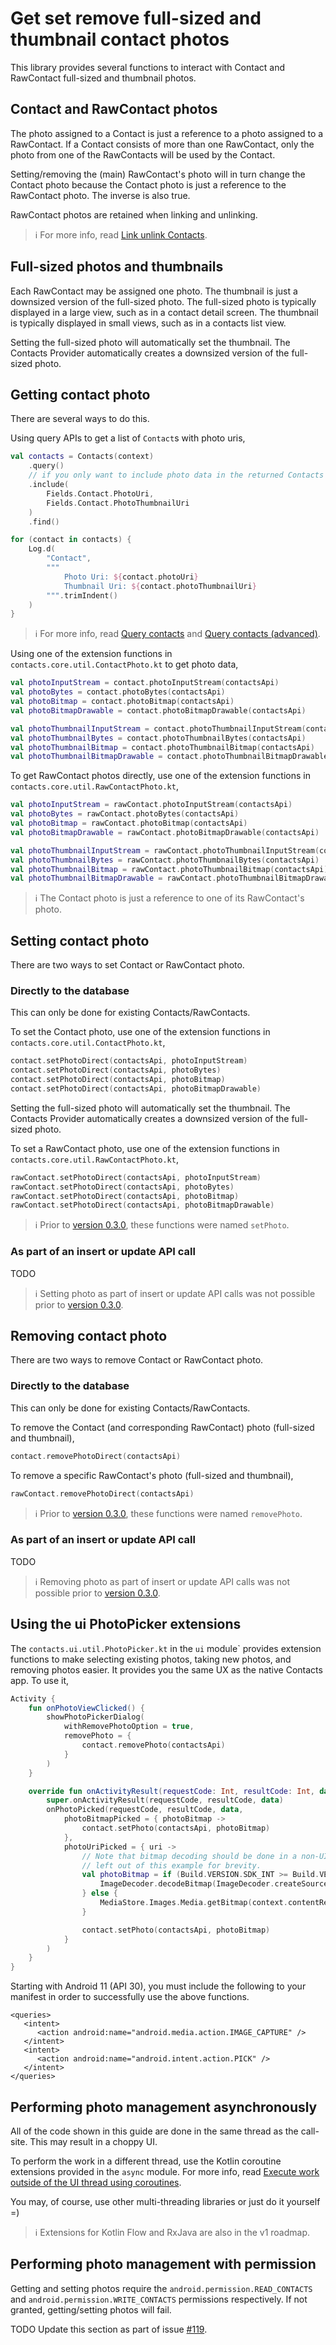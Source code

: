 # Get set remove full-sized and thumbnail contact photos

This library provides several functions to interact with Contact and RawContact full-sized and 
thumbnail photos.

## Contact and RawContact photos

The photo assigned to a Contact is just a reference to a photo assigned to a RawContact. If a 
Contact consists of more than one RawContact, only the photo from one of the RawContacts will be 
used by the Contact. 

Setting/removing the (main) RawContact's photo will in turn change the Contact photo because the 
Contact photo is just a reference to the RawContact photo. The inverse is also true.

RawContact photos are retained when linking and unlinking.

> ℹ️ For more info, read [Link unlink Contacts](./../other/link-unlink-contacts.md).

## Full-sized photos and thumbnails

Each RawContact may be assigned one photo. The thumbnail is just a downsized version of the 
full-sized photo. The full-sized photo is typically displayed in a large view, such as in a contact
detail screen. The thumbnail is typically displayed in small views, such as in a contacts list view.

Setting the full-sized photo will automatically set the thumbnail. The Contacts Provider 
automatically creates a downsized version of the full-sized photo.

## Getting contact photo

There are several ways to do this.

Using query APIs to get a list of `Contact`s with photo uris,

```kotlin
val contacts = Contacts(context)
    .query()
    // if you only want to include photo data in the returned Contacts
    .include(
        Fields.Contact.PhotoUri,
        Fields.Contact.PhotoThumbnailUri
    ) 
    .find()

for (contact in contacts) {
    Log.d(
        "Contact",
        """
            Photo Uri: ${contact.photoUri}
            Thumbnail Uri: ${contact.photoThumbnailUri}
        """.trimIndent()
    )
}
```

> ℹ️ For more info, read [Query contacts](./../basics/query-contacts.md)
> and [Query contacts (advanced)](./../basics/query-contacts-advanced.md).

Using one of the extension functions in `contacts.core.util.ContactPhoto.kt` to get photo data,

```kotlin
val photoInputStream = contact.photoInputStream(contactsApi)
val photoBytes = contact.photoBytes(contactsApi)
val photoBitmap = contact.photoBitmap(contactsApi)
val photoBitmapDrawable = contact.photoBitmapDrawable(contactsApi)

val photoThumbnailInputStream = contact.photoThumbnailInputStream(contactsApi)
val photoThumbnailBytes = contact.photoThumbnailBytes(contactsApi)
val photoThumbnailBitmap = contact.photoThumbnailBitmap(contactsApi)
val photoThumbnailBitmapDrawable = contact.photoThumbnailBitmapDrawable(contactsApi)
```

To get RawContact photos directly, use one of the extension functions in `contacts.core.util.RawContactPhoto.kt`,

```kotlin
val photoInputStream = rawContact.photoInputStream(contactsApi)
val photoBytes = rawContact.photoBytes(contactsApi)
val photoBitmap = rawContact.photoBitmap(contactsApi)
val photoBitmapDrawable = rawContact.photoBitmapDrawable(contactsApi)

val photoThumbnailInputStream = rawContact.photoThumbnailInputStream(contactsApi)
val photoThumbnailBytes = rawContact.photoThumbnailBytes(contactsApi)
val photoThumbnailBitmap = rawContact.photoThumbnailBitmap(contactsApi)
val photoThumbnailBitmapDrawable = rawContact.photoThumbnailBitmapDrawable(contactsApi)
```

> ℹ️ The Contact photo is just a reference to one of its RawContact's photo.

## Setting contact photo

There are two ways to set Contact or RawContact photo.

### Directly to the database

This can only be done for existing Contacts/RawContacts.

To set the Contact photo, use one of the extension functions in `contacts.core.util.ContactPhoto.kt`,

```kotlin
contact.setPhotoDirect(contactsApi, photoInputStream)
contact.setPhotoDirect(contactsApi, photoBytes)
contact.setPhotoDirect(contactsApi, photoBitmap)
contact.setPhotoDirect(contactsApi, photoBitmapDrawable)
```

Setting the full-sized photo will automatically set the thumbnail. The Contacts Provider 
automatically creates a downsized version of the full-sized photo.

To set a RawContact photo, use one of the extension functions in `contacts.core.util.RawContactPhoto.kt`,

```kotlin
rawContact.setPhotoDirect(contactsApi, photoInputStream)
rawContact.setPhotoDirect(contactsApi, photoBytes)
rawContact.setPhotoDirect(contactsApi, photoBitmap)
rawContact.setPhotoDirect(contactsApi, photoBitmapDrawable)
```

> ℹ️ Prior to [version 0.3.0](https://github.com/vestrel00/contacts-android/discussions/218), these
> functions were named `setPhoto`.

### As part of an insert or update API call

TODO

> ℹ️ Setting photo as part of insert or update API calls was not possible prior to
> [version 0.3.0](https://github.com/vestrel00/contacts-android/discussions/218).

## Removing contact photo

There are two ways to remove Contact or RawContact photo.

### Directly to the database

This can only be done for existing Contacts/RawContacts.

To remove the Contact (and corresponding RawContact) photo (full-sized and thumbnail),

```kotlin
contact.removePhotoDirect(contactsApi)
```

To remove a specific RawContact's photo (full-sized and thumbnail),

```kotlin
rawContact.removePhotoDirect(contactsApi)
```

> ℹ️ Prior to [version 0.3.0](https://github.com/vestrel00/contacts-android/discussions/218), these
> functions were named `removePhoto`.

### As part of an insert or update API call

TODO

> ℹ️ Removing photo as part of insert or update API calls was not possible prior to
> [version 0.3.0](https://github.com/vestrel00/contacts-android/discussions/218).

## Using the ui PhotoPicker extensions

The `contacts.ui.util.PhotoPicker.kt` in the `ui` module` provides extension functions to make 
selecting existing photos, taking new photos, and removing photos easier. It provides you the same
UX as the native Contacts app. To use it,

```kotlin
Activity {
    fun onPhotoViewClicked() {
        showPhotoPickerDialog(
            withRemovePhotoOption = true,
            removePhoto = {
                contact.removePhoto(contactsApi)
            }
        )
    }

    override fun onActivityResult(requestCode: Int, resultCode: Int, data: Intent?) {
        super.onActivityResult(requestCode, resultCode, data)
        onPhotoPicked(requestCode, resultCode, data,
            photoBitmapPicked = { photoBitmap ->
                contact.setPhoto(contactsApi, photoBitmap)
            },
            photoUriPicked = { uri ->
                // Note that bitmap decoding should be done in a non-UI thread. Threading has been
                // left out of this example for brevity.
                val photoBitmap = if (Build.VERSION.SDK_INT >= Build.VERSION_CODES.P) {
                    ImageDecoder.decodeBitmap(ImageDecoder.createSource(context.contentResolver, uri))
                } else {
                    MediaStore.Images.Media.getBitmap(context.contentResolver, uri)
                }

                contact.setPhoto(contactsApi, photoBitmap)
            }
        )
    }
}
```

Starting with Android 11 (API 30), you must include the following to your manifest in order to
successfully use the above functions.

```
<queries>
   <intent>
      <action android:name="android.media.action.IMAGE_CAPTURE" />
   </intent>
   <intent>
      <action android:name="android.intent.action.PICK" />
   </intent>
</queries>
```

## Performing photo management asynchronously

All of the code shown in this guide are done in the same thread as the call-site. This may result 
in a choppy UI.

To perform the work in a different thread, use the Kotlin coroutine extensions provided in the `async` module.
For more info, read [Execute work outside of the UI thread using coroutines](./../async/async-execution-coroutines.md).

You may, of course, use other multi-threading libraries or just do it yourself =)

> ℹ️ Extensions for Kotlin Flow and RxJava are also in the v1 roadmap.

## Performing photo management with permission

Getting and setting photos require the `android.permission.READ_CONTACTS` and 
`android.permission.WRITE_CONTACTS` permissions respectively. If not granted, getting/setting photos
will fail.

TODO Update this section as part of issue [#119](https://github.com/vestrel00/contacts-android/issues/119).
